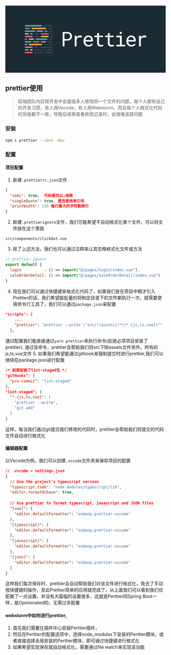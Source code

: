 ![prettier](./images/prettier.png)

## prettier使用

> 前端团队内日常开发中会面临多人修改同一个文件的问题，每个人都有自己的开发习惯，有人用Vscode，有人用Webstorm。而且每个人格式化代码的风格都不一致，导致后续再查看修改记录时，会很难追踪问题

### 安装
```bash
npm i prettier --save -dev
```
### 配置
#### 项目配置
1. 新建`.prettierrc.json`文件
```json
{
  "semi": true,  代码是否以;结尾
  "singleQuote": true, 是否使用单引号
  "printWidth": 120 每行最大的字符数换行
}
```
2. 新建`.prettierignore`文件，我们可能希望不自动格式化某个文件，可以将文件放在这个里面
```
src/components/clickOut.vue
```
3. 除了上述方法，我们也可以通过注释来让其忽略格式化文件或方法
```js
// prettier-ignore
export default {
  login          : () => import("@/pages/login/index.vue"),
  saleOrderDetail: () => import("@/pages/saleOrderDetail/index.vue")
}
```
4. 现在我们可以通过快捷键来格式化代码了，如果我们是在项目中期才引入Prettier的话，我们希望能批量的将制定目录下的文件都执行一次，就需要使用命令行工具了，我们可以通过`package.json`来配置
```json
"scripts": {
    ...
    "prettier": "prettier --write \"src/!(assets)/**/*.{js,ts,vue}\""
  },
```
通过配置我们能直接通过`yarn prettier`来执行命令(前提必须项目安装了prettier), 通过该命令，prettier会帮助我们将src下除assets文件夹外，所有的js,ts,vue文件
5. 如果我们希望能通过githook来强制提交时进行prettier,我们可以继续在package.json进行配置
```json
/* 前提安装了lint-staged包 */
"gitHooks": {
  "pre-commit": "lint-staged"
},
"lint-staged": {
  "*.{js,ts,vue}": [
    "prettier --write",
    "git add"
  ]
}
```
这样，每当我们通过git提交我们修改的代码时，prettier会帮助我们将提交的代码文件自动进行格式化

#### 编辑器配置
以Vscode为例，我们可以创建`.vscode`文件夹来保存项目的配置
```json
// .vscode > settings.json
{
  // Use the project's typescript version
  "typescript.tsdk": "node_modules/typescript/lib",
  "editor.formatOnSave": true,

  // Use prettier to format typescript, javascript and JSON files
  "[vue]": {
    "editor.defaultFormatter": "esbenp.prettier-vscode"
  },
  "[typescript]": {
    "editor.defaultFormatter": "esbenp.prettier-vscode"
  },
  "[javascript]": {
    "editor.defaultFormatter": "esbenp.prettier-vscode"
  },
  "[json]": {
    "editor.defaultFormatter": "esbenp.prettier-vscode"
  }
}
```
这样我们每次保存时，prettier会自动帮助我们对该文件进行格式化，免去了手动按快捷键的操作，至此Prettier简单的应用就完成了，从上面我们可以看到我们仅配置了一点设置，并没有大篇幅的设置很多，这就是Perttier同Spring Boot一样，是Opinionated的，无需过多配置

#### webstorm中如何进行prettier, 
1. 首先我们需要在插件中心安装Perttier插件，
2. 然后在Perttier的配置选项中，选择node_modules下安装的Perttier模块，或者直接选择全局安装的Perttier模块，即可通过快捷键进行格式化
3. 如果希望实现保存就自动格式化，需要通过file watch来实现该功能
